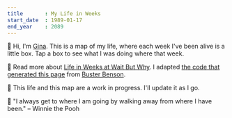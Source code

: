 ```yaml
---
title       : My Life in Weeks
start_date	: 1989-01-17
end_year    : 2089
---
```


👋 Hi, I'm [Gina](https://ginatrapani.org). This is a map of my life, where each week I've been alive is a little box. Tap a box to see what I was doing where that week.

📍 Read more about [Life in Weeks at Wait But Why](https://waitbutwhy.com/2014/05/life-weeks.html). I adapted [the code that generated this page](https://github.com/ginatrapani/life-in-weeks) from [Buster Benson](https://busterbenson.com/life-in-weeks).

🌱 This life and this map are a work in progress. I'll update it as I go.

🍯 "I always get to where I am going by walking away from where I have been." – Winnie the Pooh
